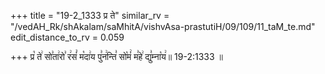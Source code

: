 +++
title = "19-2_1333 प्र ते"
similar_rv = "/vedAH_Rk/shAkalam/saMhitA/vishvAsa-prastutiH/09/109/11_taM_te.md"
edit_distance_to_rv = 0.059

+++
प्र꣡ ते꣢ सो꣣ता꣢रो꣣ र꣢सं꣣ म꣡दा꣢य पु꣣न꣢न्ति꣣ सो꣡मं꣢ म꣣हे꣢ द्यु꣣म्ना꣡य꣢॥ 19-2:1333 ॥

<div class="js_include " url="/vedAH_Rk/shAkalam/saMhitA/vishvAsa-prastutiH/09/109/11_taM_te.md"  newLevelForH1="2" title="विश्वास-शाकल-प्रस्तुतिः"  > </div>